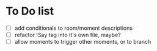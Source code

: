 # To Do list

- [ ] add conditionals to room/moment descriptions
- [ ] refactor !Say tag into it's own file, maybe?
- [ ] allow moments to trigger other moments, or to branch